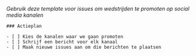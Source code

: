 _Gebruik deze template voor issues om wedstrijden te promoten op social media kanalen_

```
### Actieplan

- [ ] Kies de kanalen waar we gaan promoten
- [ ] Schrijf een bericht voor elk kanaal
- [ ] Maak nieuwe issues aan om die berichten te plaatsen
```
